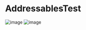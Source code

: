 # AddressablesTest

![image](https://github.com/momvov/AddressablesTest/assets/68140607/71e1b9ef-f48c-490f-899d-f2a7ed68182b)
![image](https://github.com/momvov/AddressablesTest/assets/68140607/375eabae-c6aa-460a-a342-9db304d750b5)
